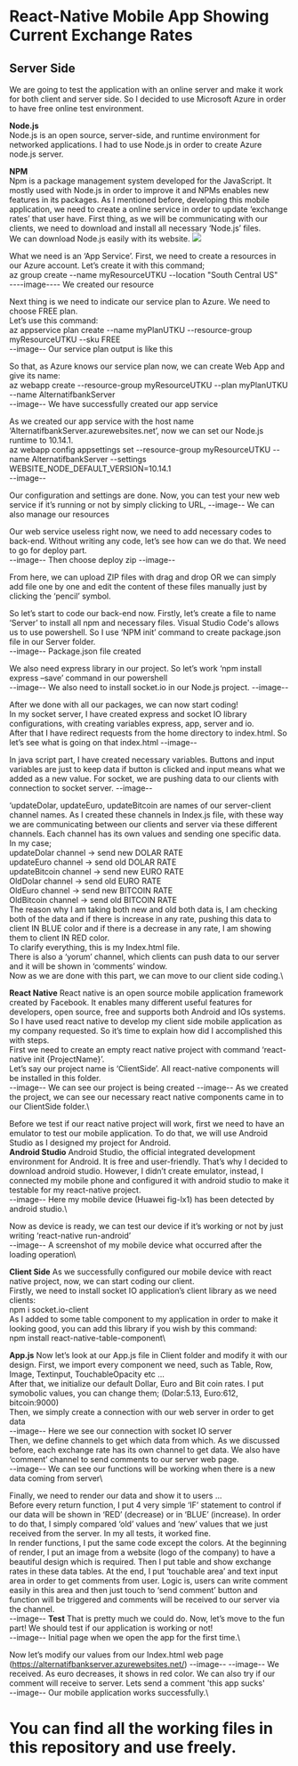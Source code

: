 # React-Native Mobile App Showing Current Exchange Rates

## Server Side
We are going to test the application with an online server and make it work for both client and server side. So I decided to use Microsoft Azure in order to have free online test environment.

**Node.js**\
Node.js is an open source, server-side, and runtime environment for
networked applications. I had to use Node.js in order to create Azure
node.js server. 

**NPM**\
Npm is a package management system developed for the JavaScript. It
mostly used with Node.js in order to improve it and NPMs enables new
features in its packages.
As I mentioned before, developing this mobile application, we need to
create a online service in order to update ‘exchange rates’ that user
have. First thing, as we will be communicating with our
clients, we need to download and install all necessary ‘Node.js’ files.\
We can download Node.js easily with its website.
![](https://wsvincent.com/assets/images/install-node-npm-windows/img1.png)

What we need is an ‘App Service’. First, we need to create a resources in our Azure account. Let’s create it with this command;\
 az  group  create  --name  myResourceUTKU  --location  "South  Central  US"  
 ----image----
 We created our resource
 
Next thing is we need to indicate our service plan to Azure. We need to choose FREE plan.\
Let’s use this command:\
az appservice plan create --name myPlanUTKU --resource-group myResourceUTKU --sku FREE\
--image--
Our service plan output is like this

So that, as Azure knows our service plan now, we can create Web App and give its name:\
az webapp create --resource-group myResourceUTKU --plan myPlanUTKU --name AlternatifbankServer\
--image--
We have successfully created our app service

As we created our app service with the host name ‘AlternatifbankServer.azurewebsites.net’, now we can set our Node.js runtime to 10.14.1.\
az webapp config appsettings set --resource-group myResourceUTKU --name AlternatifbankServer --settings WEBSITE_NODE_DEFAULT_VERSION=10.14.1\
--image--

Our configuration and settings are done. Now, you can test your new web service if it’s running or not by simply clicking to URL\,
--image--
We can also manage our resources

Our web service useless right now, we need to add necessary codes to back-end. Without writing any code, let’s see how can we do that. We need to go for deploy part.\
--image--
Then choose deploy zip
--image--

From here, we can upload ZIP files with drag and drop OR we can
simply add file one by one and edit the content of these files manually
just by clicking the ‘pencil’ symbol.

So let’s start to code our back-end now. Firstly, let’s create a file to name
‘Server’ to install all npm and necessary files. Visual Studio Code's allows us to use powershell. So I use ‘NPM init’ command to create package.json file in our Server folder.\
--image--
Package.json file created

We also need express library in our project. So let’s work ‘npm install express –save’ command in our powershell\
--image--
We also need to install socket.io in our Node.js project.
--image--

After we done with all our packages, we can now start coding!\
In my socket server, I have created express and socket IO library configurations, with creating variables express, app, server and io.\
After that I have redirect requests from the home directory to index.html. So let’s see what is going on that index.html 
--image--

In java script part, I have created necessary variables. Buttons and input variables are just to keep data if button is clicked and input means what we added as a new value. For socket, we are pushing data to our clients with connection to socket server.
--image--

‘updateDolar, updateEuro, updateBitcoin are names of our server-client channel names. As I created these channels in Index.js file, with these way we are communicating between our clients and server via these different channels. Each channel has its own values and sending one specific data. In my case;\
updateDolar channel -> send new DOLAR RATE\
updateEuro channel -> send old DOLAR RATE\
updateBitcoin channel -> send new EURO RATE\
OldDolar channel -> send old EURO RATE\
OldEuro channel -> send new BITCOIN RATE\
OldBitcoin channel -> send old BITCOIN RATE\
The reason why I am taking both new and old both data is, I am checking both of the data and if there is increase in any rate, pushing this data to client IN BLUE color and if there is a decrease in any rate, I am showing them to client IN RED color.\
To clarify everything, this is my Index.html file.\
There is also a ‘yorum’ channel, which clients can push data to our server and it will be shown in ‘comments’ window.\
Now as we are done with this part, we can move to our client side coding.\

**React Native**
React native is an open source mobile application framework created by Facebook. It enables many different useful features for developers, open source, free and supports both Android and IOs systems.\
So I have used react native to develop my client side mobile application as my company requested. So it’s time to explain how did I accomplished this with steps.\
First we need to create an empty react native project with command ‘react-native init {ProjectName}’.\
Let’s say our project name is ‘ClientSide’. All react-native components will be installed in this folder.\
--image--
We can see our project is being created
--image--
As we created the project, we can see our necessary react native components came in to our ClientSide folder.\

Before we test if our react native project will work, first we need to have an emulator to test our mobile application. To do that, we will use Android Studio as I designed my project for Android.\
**Android Studio**
Android Studio, the official integrated development environment for Android. It is free and user-friendly. That’s why I decided to download android studio. However, I didn’t create emulator, instead, I connected my mobile phone and configured it with android studio to make it testable for my react-native project.\
--image--
Here my mobile device (Huawei fig-lx1) has been detected by android studio.\

Now as device is ready, we can test our device if it’s working or not by just writing ‘react-native run-android’\
--image--
 A screenshot of my mobile device what occurred after the loading operation\
 
 **Client Side**
 As we successfully configured our mobile device with react native project, now, we can start coding our client.\
Firstly, we need to install socket IO application’s client library as we need clients:\
npm i socket.io-client\
As I added to some table component to my application in order to make it looking good, you can add this library if you wish by this command: \
npm install react-native-table-component\

**App.js**
Now let’s look at our App.js file in Client folder and modify it with our design. First, we import every component we need, such as Table, Row, Image, Textinput, TouchableOpacity etc …\
After that, we initialize our default Dollar, Euro and Bit coin rates. I put symobolic values, you can change them; (Dolar:5.13, Euro:612, bitcoin:9000)\
Then, we simply create a connection with our web server in order to get data\
--image--
Here we see our connection with socket IO server\
Then, we define channels to get which data from which. As we discussed before, each exchange rate has its own channel to get data. We also have ‘comment’ channel to send comments to our server web page.\
--image--
We can see our functions will be working when there is a new data coming from server\

Finally, we need to render our data and show it to users …\
Before every return function, I put 4 very simple ‘IF’ statement to control if our data will be shown in ‘RED’ (decrease) or in ‘BLUE’ (increase). In order to do that, I simply compared ‘old’ values and ‘new’ values that we just received from the server. In my all tests, it worked fine.\
In render functions, I put the same code except the colors. At the beginning of render, I put an image from a website (logo of
the company) to have a beautiful design which is required. Then I put table and show exchange rates in these data tables. At the
end, I put ‘touchable area’ and text input area in order to get comments from user. Logic is, users can write comment easily
in this area and then just touch to ‘send comment’ button and function will be triggered and comments will be received to our server via the channel.\
--image--
**Test**
That is pretty much we could do. Now, let’s move to the fun part! We should test if our application is working or not!\
--image--
Initial page when we open the app for the first time.\

Now let’s modify our values from our Index.html web page\
(https://alternatifbankserver.azurewebsites.net/)
--image--
--image--
We received. As euro decreases, it shows in red color. We can also try if our comment will receive to server. Lets send a comment 'this app sucks'\
--image--
Our mobile application works successfully.\

# You can find all the working files in this repository and use freely.

















 
